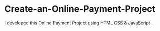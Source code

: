 # Create-an-Online-Payment-Project
I developed this  Online Payment Project using HTML CSS &amp; JavaScript .
